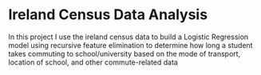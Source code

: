 # Ireland Census Data Analysis
In this project I use the ireland census data to build a Logistic Regression model using recursive feature elimination to determine how long a student takes
commuting to school/university based on the mode of transport, location of school, and other commute-related data
